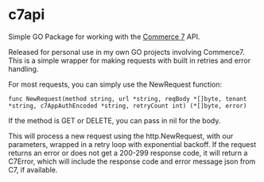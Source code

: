 # c7api

Simple GO Package for working with the [Commerce 7](https://commerce7.com/) API.

Released for personal use in my own GO projects involving Commerce7. This is a simple wrapper for making requests with built in retries and error handling.

For most requests, you can simply use the NewRequest function:
```
func NewRequest(method string, url *string, reqBody *[]byte, tenant *string, c7AppAuthEncoded *string, retryCount int) (*[]byte, error)
```
If the method is GET or DELETE, you can pass in nil for the body.

This will process a new request using the http.NewRequest, with our parameters, wrapped in a retry loop with exponential backoff. If the request returns an error or does not get a 200-299 response code, it will return a C7Error, which will include the response code and error message json from C7, if available.


